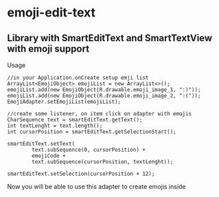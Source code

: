 # emoji-edit-text

## Library with SmartEditText and SmartTextView with emoji support

Usage

    //in your Application.onCreate setup emji list
    ArrayList<EmojiObject> emojiList = new ArrayList<>();
    emojiList.add(new EmojiObject(R.drawable.emoji_image_1, ":)"));
    emojiList.add(new EmojiObject(R.drawable.emoji_image_2, ":("));
    EmojiAdapter.setEmojiList(emojiList);

    //create some listener, on item click on adapter with emojis
    CharSequence text = smartEditText.getText();
    int textLenght = text.length();
    int cursorPosition = smartEditText.getSelectionStart();

    smartEditText.setText(
            text.subSequence(0, cursorPosition) +
            emojiCode +
            text.subSequence(cursorPosition, textLenght));

    smartEditText.setSelection(cursorPosition + 12);



Now you will be able to use this adapter to create emojis inside